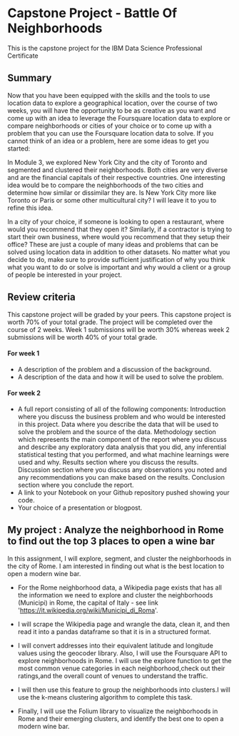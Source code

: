 # Capstone Project - Battle Of Neighborhoods 

This is the capstone project for the IBM Data Science Professional Certificate


## Summary

Now that you have been equipped with the skills and the tools to use location data to explore a geographical location, over the course of two weeks, you will have the opportunity to be as creative as you want and come up with an idea to leverage the Foursquare location data to explore or compare neighborhoods or cities of your choice or to come up with a problem that you can use the Foursquare location data to solve. If you cannot think of an idea or a problem, here are some ideas to get you started:

In Module 3, we explored New York City and the city of Toronto and segmented and clustered their neighborhoods. Both cities are very diverse and are the financial capitals of their respective countries. One interesting idea would be to compare the neighborhoods of the two cities and determine how similar or dissimilar they are. Is New York City more like Toronto or Paris or some other multicultural city? I will leave it to you to refine this idea.

In a city of your choice, if someone is looking to open a restaurant, where would you recommend that they open it? Similarly, if a contractor is trying to start their own business, where would you recommend that they setup their office? These are just a couple of many ideas and problems that can be solved using location data in addition to other datasets. No matter what you decide to do, make sure to provide sufficient justification of why you think what you want to do or solve is important and why would a client or a group of people be interested in your project.


## Review criteria

This capstone project will be graded by your peers. This capstone project is worth 70% of your total grade. The project will be completed over the course of 2 weeks. Week 1 submissions will be worth 30% whereas week 2 submissions will be worth 40% of your total grade.

#### For week 1

- A description of the problem and a discussion of the background.
- A description of the data and how it will be used to solve the problem.

#### For week 2

- A full report consisting of all of the following components:
Introduction where you discuss the business problem and who would be interested in this project.
Data where you describe the data that will be used to solve the problem and the source of the data.
Methodology section which represents the main component of the report where you discuss and describe any exploratory data analysis that you did, any inferential statistical testing that you performed, and what machine learnings were used and why.
Results section where you discuss the results.
Discussion section where you discuss any observations you noted and any recommendations you can make based on the results.
Conclusion section where you conclude the report.
- A link to your Notebook on your Github repository pushed showing your code.
- Your choice of a presentation or blogpost.

## My project : Analyze the neighborhood in Rome to find out the top 3 places to open a wine bar 

In this assignment, I will explore, segment, and cluster the neighborhoods in the city of Rome. I am interested in finding out what is the best location to open a modern wine bar.

- For the Rome neighborhood data, a Wikipedia page exists that has all the information we need to explore and cluster the neighborhoods (Municipi) in Rome, the capital of Italy - see link 'https://it.wikipedia.org/wiki/Municipi_di_Roma'.

- I will scrape the Wikipedia page and wrangle the data, clean it, and then read it into a pandas dataframe so that it is in a structured format.

- I will convert addresses into their equivalent latitude and longitude values using the geocoder library. Also, I will use the Foursquare API to explore neighborhoods in Rome. I will use the explore function to get the most common venue categories in each neighborhood,check out their ratings,and the overall count of venues to understand the traffic.

- I will then use this feature to group the neighborhoods into clusters.I will use the k-means clustering algorithm to complete this task.

- Finally, I will use the Folium library to visualize the neighborhoods in Rome and their emerging clusters, and identify the best one to open a modern wine bar.

